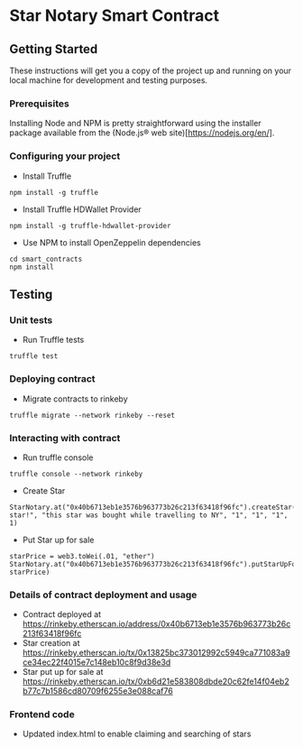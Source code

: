 # Star Notary Smart Contract

## Getting Started

These instructions will get you a copy of the project up and running on your local machine for development and testing purposes.

### Prerequisites

Installing Node and NPM is pretty straightforward using the installer package available from the (Node.js® web site)[https://nodejs.org/en/].

### Configuring your project

- Install Truffle
```
npm install -g truffle
```
- Install Truffle HDWallet Provider
```
npm install -g truffle-hdwallet-provider
```
- Use NPM to install OpenZeppelin dependencies
```
cd smart_contracts
npm install
```

## Testing

### Unit tests

- Run Truffle tests
```
truffle test
```

### Deploying contract

- Migrate contracts to rinkeby
```
truffle migrate --network rinkeby --reset
```

### Interacting with contract

- Run truffle console
```
truffle console --network rinkeby
```
- Create Star
```
StarNotary.at("0x40b6713eb1e3576b963773b26c213f63418f96fc").createStar("awesome star!", "this star was bought while travelling to NY", "1", "1", "1", 1)
```
- Put Star up for sale
```
starPrice = web3.toWei(.01, "ether")
StarNotary.at("0x40b6713eb1e3576b963773b26c213f63418f96fc").putStarUpForSale(1, starPrice)
```

### Details of contract deployment and usage

- Contract deployed at https://rinkeby.etherscan.io/address/0x40b6713eb1e3576b963773b26c213f63418f96fc
- Star creation at https://rinkeby.etherscan.io/tx/0x13825bc373012992c5949ca771083a9ce34ec22f4015e7c148eb10c8f9d38e3d
- Star put up for sale at https://rinkeby.etherscan.io/tx/0xb6d21e583808dbde20c62fe14f04eb2b77c7b1586cd80709f6255e3e088caf76

### Frontend code

- Updated index.html to enable claiming and searching of stars